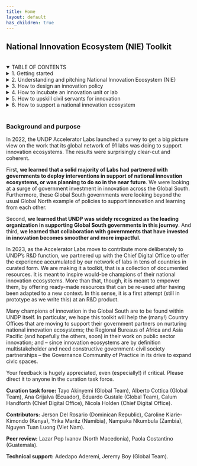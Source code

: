 ```yaml
---
title: Home
layout: default
has_children: true
---
```


<h2>
National Innovation Ecosystem (NIE) Toolkit
</h2>
  
<br/>

<!-- TABLE OF CONTENTS -->
<details open>
  <summary>	TABLE OF CONTENTS
  </summary>
  	<details>
		<summary>1. Getting started</summary>
	    	<ul>
	    		<li>
	            	<a href="#background-and-purpose">
	                Background and purpose
	            	</a>
	        	</li>
	        	<li>
	            	<a href="./Getting%20started/how-to-use-the-toolkit">
						How to use this toolkit 
					</a>
	        	</li>
	    	</ul>
	</details>
    <details>
		<summary> 2. Understanding and pitching National Innovation Ecosystem (NIE)</summary>
      		<ul>
        		<li>
            		<a href="./Understanding%20and%20pitching%20NIE/Understanding%20NIE%20and%20PSI/Factsheet_understanding_NIE_PSI">Understanding National Innovation Ecosystem (NIE) and Public sector innovation (PSI) </a>
        		</li>
        		<li>
            		<!-- <ul> -->
            		<a href="./Understanding%20and%20pitching%20NIE/National Innovation%20ecosystem%20talking%20points%20and%20value%20proposition/Factsheet">National Innovation ecosystem talking points and value proposition</a>
        		</li>
      		</ul>
	</details>
	<details>
		<summary>3. How to design an innovation policy</summary>
        	<ul>
            	<li>
                	<a href="./How%20to%20design%20an%20innovation%20policy/A%20step-by-step%20journey%20to%20a%20national%20innovation%20policy%20-%20Dominican%20Republic/Factsheet Dominican Republic Innovation Policy">
                    A step-by-step journey to a national innovation policy - Dominican Republic
                	</a>
            	</li>
        	</ul>
	</details>
	<details>
		<summary>4. How to incubate an innovation unit or lab</summary>
        	<ul>
            	<li>
                	<a href="./How%20to%20incubate%20an%20innovation%20unit%20or%20lab/Multistakeholder%20governance%20model%20for%20an%20innovation%20lab%20-%20Ecuador/Factsheet%20multistakeholder%20governance model_Ecuador">
                    Multistakeholder governance model for an innovation lab - Ecuador
                	</a>
            	</li>
            	<li>
                	<a href="./How%20to%20incubate%20an%20innovation%20unit%20or%20lab/Playbook%20for%20a%20digital%20innovation%20lab%20-%20Dominican%20Republic/Factsheet_Incubating_Labs_Dominican_Republic_Playbook">
                    Playbook for a digital innovation lab - Dominican Republic
                	</a>
            	</li>
            	<li>
                	<a href="./How%20to%20incubate%20an%20innovation%20unit%20or%20lab/TORs%20for%20a%20consultant%20to%20build%20up%20the%20National%20Innovation%20Center%20-%20Viet Nam/Factsheet_Incubating_Labs_Viet_Nam_National_Innovation_Center_TOR_consultant_presentation1">
                    Terms of Reference (TOR) for a consultant to build up the National Innovation Center - Viet Nam
                	</a>
            	</li>
        	</ul>
	</details>
	<details>
    	<summary>5. How to upskill civil servants for innovation</summary>
        	<ul>
            	<li>
                	<a href="./How%20to%20upskill%20civil%20servants%20for%20innovation/Data-to-policy%20navigator%20-%20Chief%20Digital%20Office/Factsheet">
                    Data-to-policy navigator - Chief Digital Office
                	</a>
            	</li>
            	<li>
                	<a href="./How%20to%20upskill%20civil%20servants%20for%20innovation/Digital%20Standards%20for%20development%20solutions%20-%20Chief%20Digital%20Office/Factsheet Digital Standards_CDO">
                    Digital Standards for development solutions - Chief Digital Office
                	</a>
				</li>
            	<li>
					<a href="./How%20to%20upskill%20civil%20servants%20for%20innovation/Digitising%20the%20induction%20process%20for%20civil%20servants%20-%20Namibia/Factsheet_Digitising_induction_civil_servants_Namibia">
                    Digitising the induction process for civil servants - Namibia
                	</a>
            	</li>
            	<li>
                	<a href="./How%20to%20upskill%20civil%20servants%20for%20innovation/Embedding%20innovation%20methods%20into%20the%20civil%20service%20-%20Namibia/Factsheet_Public_sector_innovation_toolkit_Namibia">
                    Embedding innovation methods into the civil service - Namibia
                	</a>
            	</li>
            	<li>
                	<a href="./How%20to%20upskill%20civil%20servants%20for%20innovation/Embedding%20innovation%20methods%20into%20the%20civil%20service%20via%20a%20course%20on%20ethics%20and%20integrity%20-%20Namibia/Factsheet_embedding_innovation_methods_via_course_ethics_Namibia">
                    Embedding innovation methods into the civil service via a course on ethics and integrity - Namibia
                	</a>
            	</li>
            <!-- <li>
                <a href="./How%20to%20upskill%20civil%20servants%20for%20innovation/Public Innovators%20Program%20Paraguay/Factsheet">
                    Public Innovators Program Paraguay
                </a>
            </li>
			-->
            	<li>
                	<a href="./How%20to%20upskill%20civil%20servants%20for%20innovation/MOOC%20public%20and%20social%20innovation%20concepts%20and%20tools%20-%20Ecuador/Factsheet">
                    MOOC public and social innovation concepts and tools - Ecuador
                	</a>
            	</li>
        	</ul>
    </details>
	<details>
		<summary>6. How to support a national innovation ecosystem</summary>
        	<ul>
            	<li>
                	<a href="./How%20to%20support%20a%20national%20innovation%20ecosystem/How%20to%20map%20a%20national%20innovation%20ecosystem%20-%20Kenya/Factsheet_Mapping_innovation_ecosystem_Kenya">
                    How to map a national innovation ecosystem - Kenya
                	</a>
            	</li>
            	<li>
                	<a href="./How%20to%20support%20a%20national%20innovation%20ecosystem/Innovators%20journey%20-%20Zambia/Factsheet_innovators_journey_Zambia">
                    Innovators journey - Zambia
                	</a>
            	</li>
				<li>
                	<a href="./How%20to%20support%20a%20national%20innovation%20ecosystem/Online%20and%20collaborative%20mapping%20NIE%20-%20Ecuador/Factsheet">
                    Online and collaborative mapping NIE - Ecuador
                	</a>
            	</li>
        	</ul>
    </details>
</details>

<br/>

### Background and purpose 

In 2022, the UNDP Accelerator Labs launched a survey to get a big picture view on the work that its global network of 91 labs was doing to support innovation ecosystems. The results were surprisingly clear-cut and coherent.  

First, **we learned that a solid majority of Labs had partnered with governments to deploy interventions in support of national innovation ecosystems, or was planning to do so in the near future**. We were looking at a surge of government investment in innovation across the Global South. Furthermore, these Global South governments were looking beyond the usual Global North example of policies to support innovation and learning from each other.  

Second, **we learned that UNDP was widely recognized as the leading organization in supporting Global South governments in this journey**. And third, **we learned that collaboration with governments that have invested in innovation becomes smoother and more impactful**.  

In 2023, as the Accelerator Labs move to contribute more deliberately to UNDP’s R&D function, we partnered up with the Chief Digital Office to offer the experience accumulated by our network of labs in tens of countries in curated form. We are making it a toolkit, that is a collection of documented resources. It is meant to inspire would-be champions of their national innovation ecosystems. More than that, though, it is meant to empower them, by offering ready-made resources that can be re-used after having been adapted to a new context. In this sense, it is a first attempt (still in prototype as we write this) at an R&D product.  

Many champions of innovation in the Global South are to be found within UNDP itself. In particular, we hope this toolkit will help the (many!) Country Offices that are moving to support their government partners on nurturing national innovation ecosystems; the Regional Bureaus of Africa and Asia Pacific (and hopefully the others, soon) in their work on public sector innovation; and – since innovation ecosystems are by definition multistakeholder and need constructive government-civil society partnerships – the Governance Community of Practice in its drive to expand civic spaces. 

Your feedback is hugely appreciated, even (especially!) if critical. Please direct it to anyone in the curation task force. 

**Curation task force:** Tayo Akinyemi (Global Team), Alberto Cottica (Global Team), Ana Grijalva (Ecuador), Eduardo Gustale (Global Team), Calum Handforth (Chief Digital Office), Nicola Holden (Chief Digital Office). 

**Contributors:** Jerson Del Rosario (Dominican Republic), Caroline Kiarie-Kimondo (Kenya), Yrika Maritz (Namibia), Nampaka Nkumbula (Zambia), Nguyen Tuan Luong (Viet Nam). 

**Peer review:** Lazar Pop Ivanov (North Macedonia), Paola Costantino (Guatemala).

**Technical support:** Adedapo Aderemi, Jeremy Boy (Global Team).
